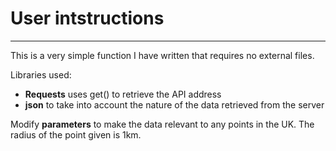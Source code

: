 # User intstructions

--- 

This is a very simple function I have written that requires no external files.  

Libraries used:  
* **Requests** uses get() to retrieve the API address
* **json** to take into account the nature of the data retrieved from the server

Modify **parameters** to make the data relevant to any points in the UK. The radius of the point given is 1km.